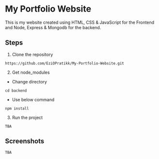 # My Portfolio Website

This is my website created using HTML, CSS & JavaScript for the Frontend and Node, Express & Mongodb for the backend.

## Steps

1. Clone the repository

```
https://github.com/EziOPratikk/My-Portfolio-Website.git
```

2. Get node_modules

- Change directory

```
cd backend
```

- Use below command

```
npm install
```

3. Run the project

```
TBA
```

## Screenshots

```
TBA
```
